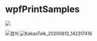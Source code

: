 # wpfPrintSamples

<div>
<img src="https://user-images.githubusercontent.com/55077653/89978024-865b4900-dca7-11ea-8b25-001a130b835a.JPG">
</div>

![캡처](https://user-images.githubusercontent.com/55077653/89978024-865b4900-dca7-11ea-8b25-001a130b835a.JPG)
![KakaoTalk_20200812_142317416](https://user-images.githubusercontent.com/55077653/89978059-9ecb6380-dca7-11ea-9826-cc301b16f001.jpg)


